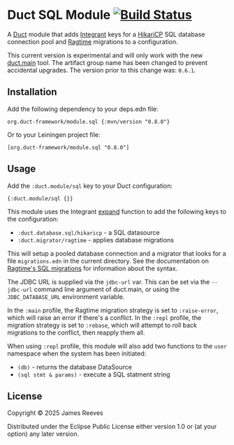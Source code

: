 # Duct SQL Module [![Build Status](https://github.com/duct-framework/module.sql/actions/workflows/test.yml/badge.svg)](https://github.com/duct-framework/module.sql/actions/workflows/test.yml)

A [Duct][] module that adds [Integrant][] keys for a [HikariCP][] SQL
database connection pool and [Ragtime][] migrations to a configuration.

This current version is experimental and will only work with the new
[duct.main][] tool. The artifact group name has been changed to prevent
accidental upgrades. The version prior to this change was: `0.6.1`.

[duct]:      https://github.com/duct-framework/duct
[Integrant]: https://github.com/weavejester/integrant
[hikaricp]:  https://github.com/brettwooldridge/HikariCP
[ragtime]:   https://github.com/weavejester/ragtime
[duct.main]: https://github.com/duct-framework/duct.main

## Installation

Add the following dependency to your deps.edn file:

    org.duct-framework/module.sql {:mvn/version "0.8.0"}

Or to your Leiningen project file:

    [org.duct-framework/module.sql "0.8.0"]

## Usage

Add the `:duct.module/sql` key to your Duct configuration:

```edn
{:duct.module/sql {}}
```
This module uses the Integrant [expand][] function to add the
following keys to the configuration:

* `:duct.database.sql/hikaricp` - a SQL datasource
* `:duct.migrator/ragtime` - applies database migrations

This will setup a pooled database connection and a migrator that looks
for a file `migrations.edn` in the current directory. See the
documentation on [Ragtime's SQL migrations][migrations] for information
about the syntax.

The JDBC URL is supplied via the `jdbc-url` var. This can be set via the
`--jdbc-url` command line argument of duct.main, or using the
`JDBC_DATABASE_URL` environment variable.

In the `:main` profile, the Ragtime migration strategy is set to
`:raise-error`, which will raise an error if there's a conflict. In the
`:repl` profile, the migration strategy is set to `:rebase`, which will
attempt to roll back migrations to the conflict, then reapply them all.

When using `:repl` profile, this module will also add two functions to
the `user` namespace when the system has been initiated:

- `(db)`                - returns the database DataSource
- `(sql stmt & params)` - execute a SQL statment string

[expand]: https://github.com/weavejester/integrant#expanding
[migrations]: https://github.com/weavejester/ragtime/wiki/SQL-Migrations#edn

## License

Copyright © 2025 James Reeves

Distributed under the Eclipse Public License either version 1.0 or (at
your option) any later version.
